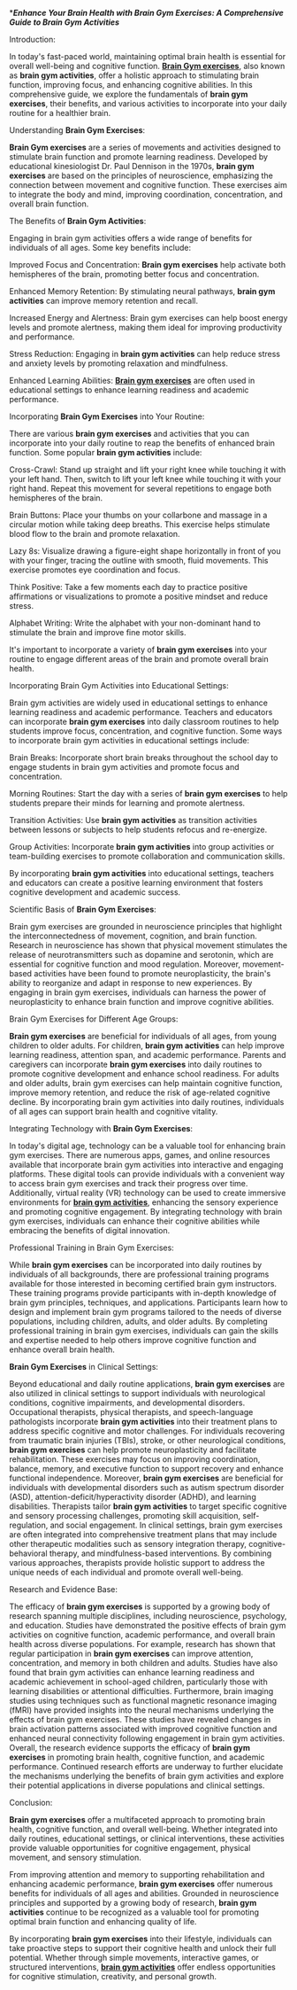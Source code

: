 ****Enhance Your Brain Health with Brain Gym Exercises: A Comprehensive Guide to Brain Gym Activities***

Introduction:

In today's fast-paced world, maintaining optimal brain health is essential for overall well-being and cognitive function. **[Brain Gym exercises](https://www.butterflylearnings.com/)**, also known as **brain gym activities**, offer a holistic approach to stimulating brain function, improving focus, and enhancing cognitive abilities. In this comprehensive guide, we explore the fundamentals of **brain gym exercises**, their benefits, and various activities to incorporate into your daily routine for a healthier brain.

Understanding **Brain Gym Exercises**:

**Brain Gym exercises** are a series of movements and activities designed to stimulate brain function and promote learning readiness. Developed by educational kinesiologist Dr. Paul Dennison in the 1970s, **brain gym exercises** are based on the principles of neuroscience, emphasizing the connection between movement and cognitive function. These exercises aim to integrate the body and mind, improving coordination, concentration, and overall brain function.

The Benefits of **Brain Gym Activities**:

Engaging in brain gym activities offers a wide range of benefits for individuals of all ages. Some key benefits include:

Improved Focus and Concentration: **Brain gym exercises** help activate both hemispheres of the brain, promoting better focus and concentration.

Enhanced Memory Retention: By stimulating neural pathways, **brain gym activities** can improve memory retention and recall.

Increased Energy and Alertness: Brain gym exercises can help boost energy levels and promote alertness, making them ideal for improving productivity and performance.

Stress Reduction: Engaging in **brain gym activities** can help reduce stress and anxiety levels by promoting relaxation and mindfulness.

Enhanced Learning Abilities: **[Brain gym exercises](https://www.butterflylearnings.com/)** are often used in educational settings to enhance learning readiness and academic performance.

Incorporating **Brain Gym Exercises** into Your Routine:

There are various **brain gym exercises** and activities that you can incorporate into your daily routine to reap the benefits of enhanced brain function. Some popular **brain gym activities** include:

Cross-Crawl: Stand up straight and lift your right knee while touching it with your left hand. Then, switch to lift your left knee while touching it with your right hand. Repeat this movement for several repetitions to engage both hemispheres of the brain.

Brain Buttons: Place your thumbs on your collarbone and massage in a circular motion while taking deep breaths. This exercise helps stimulate blood flow to the brain and promote relaxation.

Lazy 8s: Visualize drawing a figure-eight shape horizontally in front of you with your finger, tracing the outline with smooth, fluid movements. This exercise promotes eye coordination and focus.

Think Positive: Take a few moments each day to practice positive affirmations or visualizations to promote a positive mindset and reduce stress.

Alphabet Writing: Write the alphabet with your non-dominant hand to stimulate the brain and improve fine motor skills.

It's important to incorporate a variety of **brain gym exercises** into your routine to engage different areas of the brain and promote overall brain health.

Incorporating Brain Gym Activities into Educational Settings:

Brain gym activities are widely used in educational settings to enhance learning readiness and academic performance. Teachers and educators can incorporate **brain gym exercises** into daily classroom routines to help students improve focus, concentration, and cognitive function. Some ways to incorporate brain gym activities in educational settings include:

Brain Breaks: Incorporate short brain breaks throughout the school day to engage students in brain gym activities and promote focus and concentration.

Morning Routines: Start the day with a series of **brain gym exercises** to help students prepare their minds for learning and promote alertness.

Transition Activities: Use **brain gym activities** as transition activities between lessons or subjects to help students refocus and re-energize.

Group Activities: Incorporate **brain gym activities** into group activities or team-building exercises to promote collaboration and communication skills.

By incorporating **brain gym activities** into educational settings, teachers and educators can create a positive learning environment that fosters cognitive development and academic success.

Scientific Basis of **Brain Gym Exercises**:

Brain gym exercises are grounded in neuroscience principles that highlight the interconnectedness of movement, cognition, and brain function. Research in neuroscience has shown that physical movement stimulates the release of neurotransmitters such as dopamine and serotonin, which are essential for cognitive function and mood regulation. Moreover, movement-based activities have been found to promote neuroplasticity, the brain's ability to reorganize and adapt in response to new experiences. By engaging in brain gym exercises, individuals can harness the power of neuroplasticity to enhance brain function and improve cognitive abilities.

Brain Gym Exercises for Different Age Groups:

**Brain gym exercises** are beneficial for individuals of all ages, from young children to older adults. For children, **brain gym activities** can help improve learning readiness, attention span, and academic performance. Parents and caregivers can incorporate **brain gym exercises** into daily routines to promote cognitive development and enhance school readiness. For adults and older adults, brain gym exercises can help maintain cognitive function, improve memory retention, and reduce the risk of age-related cognitive decline. By incorporating brain gym activities into daily routines, individuals of all ages can support brain health and cognitive vitality.

Integrating Technology with **Brain Gym Exercises**:

In today's digital age, technology can be a valuable tool for enhancing brain gym exercises. There are numerous apps, games, and online resources available that incorporate brain gym activities into interactive and engaging platforms. These digital tools can provide individuals with a convenient way to access brain gym exercises and track their progress over time. Additionally, virtual reality (VR) technology can be used to create immersive environments for **[brain gym activities](https://www.butterflylearnings.com/)**, enhancing the sensory experience and promoting cognitive engagement. By integrating technology with brain gym exercises, individuals can enhance their cognitive abilities while embracing the benefits of digital innovation.

Professional Training in Brain Gym Exercises:

While **brain gym exercises** can be incorporated into daily routines by individuals of all backgrounds, there are professional training programs available for those interested in becoming certified brain gym instructors. These training programs provide participants with in-depth knowledge of brain gym principles, techniques, and applications. Participants learn how to design and implement brain gym programs tailored to the needs of diverse populations, including children, adults, and older adults. By completing professional training in brain gym exercises, individuals can gain the skills and expertise needed to help others improve cognitive function and enhance overall brain health.

**Brain Gym Exercises** in Clinical Settings:

Beyond educational and daily routine applications, **brain gym exercises** are also utilized in clinical settings to support individuals with neurological conditions, cognitive impairments, and developmental disorders. Occupational therapists, physical therapists, and speech-language pathologists incorporate **brain gym activities** into their treatment plans to address specific cognitive and motor challenges.
For individuals recovering from traumatic brain injuries (TBIs), stroke, or other neurological conditions, **brain gym exercises** can help promote neuroplasticity and facilitate rehabilitation. These exercises may focus on improving coordination, balance, memory, and executive function to support recovery and enhance functional independence.
Moreover, **brain gym exercises** are beneficial for individuals with developmental disorders such as autism spectrum disorder (ASD), attention-deficit/hyperactivity disorder (ADHD), and learning disabilities. Therapists tailor **brain gym activities** to target specific cognitive and sensory processing challenges, promoting skill acquisition, self-regulation, and social engagement.
In clinical settings, brain gym exercises are often integrated into comprehensive treatment plans that may include other therapeutic modalities such as sensory integration therapy, cognitive-behavioral therapy, and mindfulness-based interventions. By combining various approaches, therapists provide holistic support to address the unique needs of each individual and promote overall well-being.

Research and Evidence Base:

The efficacy of **brain gym exercises** is supported by a growing body of research spanning multiple disciplines, including neuroscience, psychology, and education. Studies have demonstrated the positive effects of brain gym activities on cognitive function, academic performance, and overall brain health across diverse populations.
For example, research has shown that regular participation in **brain gym exercises** can improve attention, concentration, and memory in both children and adults. Studies have also found that brain gym activities can enhance learning readiness and academic achievement in school-aged children, particularly those with learning disabilities or attentional difficulties.
Furthermore, brain imaging studies using techniques such as functional magnetic resonance imaging (fMRI) have provided insights into the neural mechanisms underlying the effects of brain gym exercises. These studies have revealed changes in brain activation patterns associated with improved cognitive function and enhanced neural connectivity following engagement in brain gym activities.
Overall, the research evidence supports the efficacy of **brain gym exercises** in promoting brain health, cognitive function, and academic performance. Continued research efforts are underway to further elucidate the mechanisms underlying the benefits of brain gym activities and explore their potential applications in diverse populations and clinical settings.

Conclusion:

**Brain gym exercises** offer a multifaceted approach to promoting brain health, cognitive function, and overall well-being. Whether integrated into daily routines, educational settings, or clinical interventions, these activities provide valuable opportunities for cognitive engagement, physical movement, and sensory stimulation.

From improving attention and memory to supporting rehabilitation and enhancing academic performance, **brain gym exercises** offer numerous benefits for individuals of all ages and abilities. Grounded in neuroscience principles and supported by a growing body of research, **brain gym activities** continue to be recognized as a valuable tool for promoting optimal brain function and enhancing quality of life.

By incorporating **brain gym exercises** into their lifestyle, individuals can take proactive steps to support their cognitive health and unlock their full potential. Whether through simple movements, interactive games, or structured interventions, **[brain gym activities](https://www.butterflylearnings.com/)** offer endless opportunities for cognitive stimulation, creativity, and personal growth.

